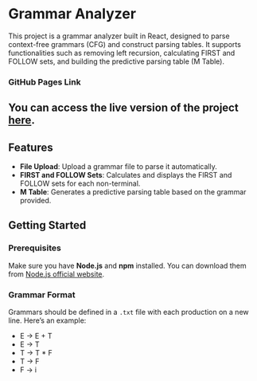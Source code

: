 # Grammar Analyzer

This project is a grammar analyzer built in React, designed to parse context-free grammars (CFG) and construct parsing tables. It supports functionalities such as removing left recursion, calculating FIRST and FOLLOW sets, and building the predictive parsing table (M Table).

### GitHub Pages Link

You can access the live version of the project [here](https://jfbenitezz.github.io/Analizador-Sintactico/).
---

## Features

- **File Upload**: Upload a grammar file to parse it automatically.
- **FIRST and FOLLOW Sets**: Calculates and displays the FIRST and FOLLOW sets for each non-terminal.
- **M Table**: Generates a predictive parsing table based on the grammar provided.

## Getting Started

### Prerequisites

Make sure you have **Node.js** and **npm** installed. You can download them from [Node.js official website](https://nodejs.org/).

### Grammar Format
Grammars should be defined in a `.txt` file with each production on a new line. Here’s an example:

- E -> E + T
- E -> T
- T -> T * F
- T -> F
- F -> i

